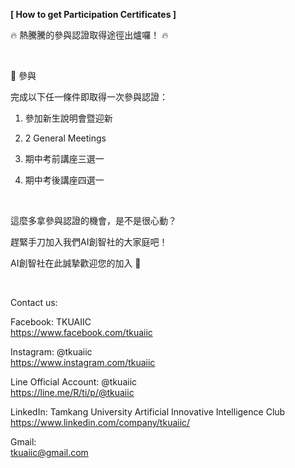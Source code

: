 **[ How to get Participation Certificates ]**

🔥 熱騰騰的參與認證取得途徑出爐囉！ 🔥

&nbsp;

🔎 參與

完成以下任一條件即取得一次參與認證：

1. 參加新生說明會暨迎新

2. 2 General Meetings

3. 期中考前講座三選一

4. 期中考後講座四選一

&nbsp;

這麼多拿參與認證的機會，是不是很心動？

趕緊手刀加入我們AI創智社的大家庭吧！

AI創智社在此誠摯歡迎您的加入 👋

&nbsp;

Contact us:

Facebook: TKUAIIC <br />https://www.facebook.com/tkuaiic

Instagram: @tkuaiic <br />https://www.instagram.com/tkuaiic

Line Official Account: @tkuaiic <br />https://line.me/R/ti/p/@tkuaiic

LinkedIn: Tamkang University Artificial Innovative Intelligence Club <br />https://www.linkedin.com/company/tkuaiic/

Gmail: <br />tkuaiic@gmail.com
